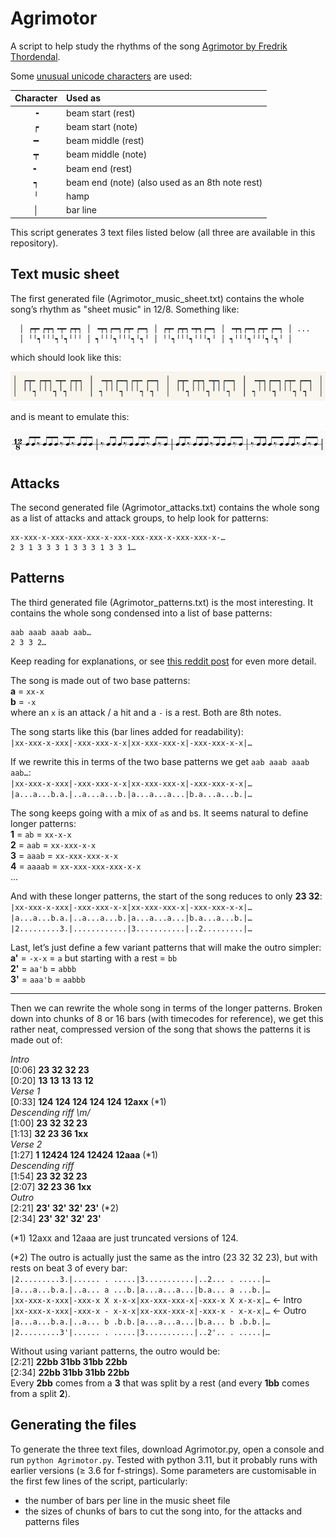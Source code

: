 # Agrimotor

A script to help study the rhythms of the song [Agrimotor by Fredrik Thordendal](https://www.youtube.com/watch?v=c8badRqKgxA).

Some [unusual unicode characters](https://en.wikipedia.org/wiki/Box-drawing_character) are used:

| Character | Used as                                             |
| :--------:|:--------------------------------------------------- |
| ╺         | beam start (rest)                                   |
| ┍         | beam start (note)                                   |
| ━         | beam middle (rest)                                  |
| ┯         | beam middle (note)                                  |
| ╸         | beam end (rest)                                     |
| ┑         | beam end (note) (also used as an 8th note rest)     |
| ╵         | hamp                                                |
| │         | bar line                                            |


This script generates 3 text files listed below (all three are available in this repository).

## Text music sheet

The first generated file (Agrimotor_music_sheet.txt) contains the whole song’s rhythm as "sheet music" in 12/8. Something like:
```
  │ ┍┯╸┍┯┑╺┯╸┍┯┑ │ ╺┯┑┍━┑┍┯╸┍━┑ │ ┍┯╸┍┯┑╺┯┑┍━┑ │ ╺┯┑┍━┑┍┯╸┍━┑ │ ...
  │ ╵╵┑╵╵╵┑╵┑╵╵╵ │ ┑╵╵╵┑╵╵╵┑╵┑╵ │ ╵╵┑╵╵╵┑╵╵╵┑╵ │ ┑╵╵╵┑╵╵╵┑╵┑╵ │
```
which should look like this:

![Text music sheet screenshot](img/text_music_sheet.png)

and is meant to emulate this:

![Acual music sheet](img/actual_music_sheet.png)


## Attacks

The second generated file (Agrimotor_attacks.txt) contains the whole song as a list of attacks and attack groups, to help look for patterns:
```
xx-xxx-x-xxx-xxx-xxx-x-xxx-xxx-xxx-x-xxx-xxx-x-…
2 3 1 3 3 3 1 3 3 3 1 3 3 1…
```

## Patterns

The third generated file (Agrimotor_patterns.txt) is the most interesting. It contains the whole song condensed into a list of base patterns:
```
aab aaab aaab aab…
2 3 3 2…
```
Keep reading for explanations, or see [this reddit post](https://old.reddit.com/r/Meshuggah/comments/zq7ogv/agrimotor_patterns_cracked/) for even more detail.

The song is made out of two base patterns:  
**a** = `xx-x`  
**b** = `-x`  
where an `x` is an attack / a hit and a `-` is a rest. Both are 8th notes.

The song starts like this (bar lines added for readability):  
`|xx-xxx-x-xxx|-xxx-xxx-x-x|xx-xxx-xxx-x|-xxx-xxx-x-x|…`

If we rewrite this in terms of the two base patterns we get `aab aaab aaab aab…`:  
`|xx-xxx-x-xxx|-xxx-xxx-x-x|xx-xxx-xxx-x|-xxx-xxx-x-x|…`  
`|a...a...b.a.|..a...a...b.|a...a...a...|b.a...a...b.|…`

The song keeps going with a mix of `a`s and `b`s. It seems natural to define longer patterns:  
**1** = `ab` = `xx-x-x`  
**2** = `aab` = `xx-xxx-x-x`  
**3** = `aaab` = `xx-xxx-xxx-x-x`  
**4** = `aaaab` = `xx-xxx-xxx-xxx-x-x`  
...

And with these longer patterns, the start of the song reduces to only **23 32**:  
`|xx-xxx-x-xxx|-xxx-xxx-x-x|xx-xxx-xxx-x|-xxx-xxx-x-x|…`  
`|a...a...b.a.|..a...a...b.|a...a...a...|b.a...a...b.|…`  
`|2.........3.|............|3...........|..2.........|…`

Last, let’s just define a few variant patterns that will make the outro simpler:  
**a'** = `-x-x` = `a` but starting with a rest = `bb`  
**2'** = `aa'b` = `abbb`  
**3'** = `aaa'b` = `aabbb`

---

Then we can rewrite the whole song in terms of the longer patterns. Broken down into chunks of 8 or 16 bars (with timecodes for reference), we get this rather neat, compressed version of the song that shows the patterns it is made out of:

*Intro*  
[0:06] **23 32 32 23**  
[0:20] **13 13 13 13 12**  
*Verse 1*  
[0:33] **124 124 124 124 124 12axx** (\*1)  
*Descending riff \\m/*  
[1:00] **23 32 32 23**  
[1:13] **32 23 36 1xx**  
*Verse 2*  
[1:27] **1 12424 124 12424 12aaa** (\*1)  
*Descending riff*  
[1:54] **23 32 32 23**  
[2:07] **32 23 36 1xx**  
*Outro*  
[2:21] **23' 32' 32' 23'** (\*2)  
[2:34] **23' 32' 32' 23'**  

(\*1) 12axx and 12aaa are just truncated versions of 124.

(\*2) The outro is actually just the same as the intro (23 32 32 23), but with rests on beat 3 of every bar:  
`|2.........3.|...... . .....|3...........|..2... . .....|…`  
`|a...a...b.a.|..a... a ...b.|a...a...a...|b.a... a ...b.|…`  
`|xx-xxx-x-xxx|-xxx-x X x-x-x|xx-xxx-xxx-x|-xxx-x X x-x-x|…` <- Intro  
`|xx-xxx-x-xxx|-xxx-x - x-x-x|xx-xxx-xxx-x|-xxx-x - x-x-x|…` <- Outro  
`|a...a...b.a.|..a... b .b.b.|a...a...a...|b.a... b .b.b.|…`  
`|2.........3'|...... . .....|3...........|..2'.. . .....|…`

Without using variant patterns, the outro would be:  
[2:21] **22bb 31bb 31bb 22bb**  
[2:34] **22bb 31bb 31bb 22bb**  
Every **2bb** comes from a **3** that was split by a rest (and every **1bb** comes from a split **2**).


## Generating the files

To generate the three text files, download Agrimotor.py, open a console and run ```python Agrimotor.py```. Tested with python 3.11, but it probably runs with earlier versions (≥ 3.6 for f-strings). Some parameters are customisable in the first few lines of the script, particularly:

- the number of bars per line in the music sheet file
- the sizes of chunks of bars to cut the song into, for the attacks and patterns files
